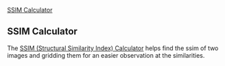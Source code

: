 [SSIM Calculator](ssim_calculator.py)

## SSIM Calculator

The [SSIM (Structural Similarity Index) Calculator](ssim_calculator.py) helps find the ssim of two images and gridding them for an easier observation at the similarities.
